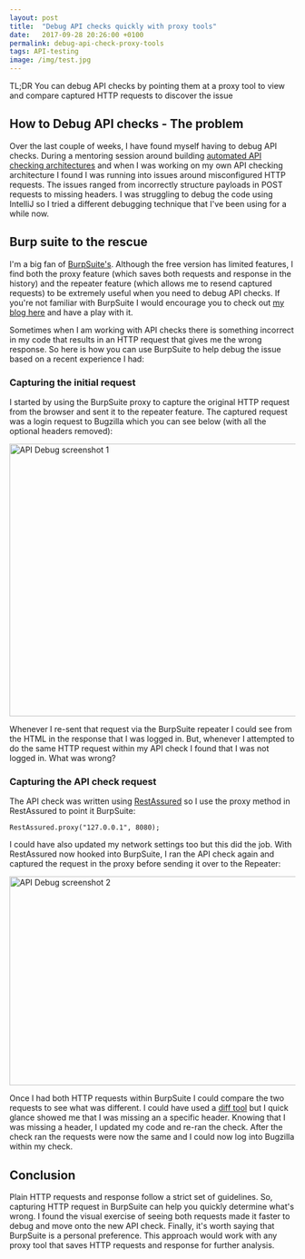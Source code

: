 ```yaml
---
layout: post
title:  "Debug API checks quickly with proxy tools"
date:   2017-09-28 20:26:00 +0100
permalink: debug-api-check-proxy-tools
tags: API-testing
image: /img/test.jpg
---
```


TL;DR You can debug API checks by pointing them at a proxy tool to view and compare captured HTTP requests to discover the issue

<h2>How to Debug API checks - The problem</h2>

Over the last couple of weeks, I have found myself having to debug API checks. During a mentoring session around building [automated API checking architectures](https://github.com/mwinteringham/api-framework) and when I was working on my own API checking architecture I found I was running into issues around misconfigured HTTP requests. The issues ranged from incorrectly structure payloads in POST requests to missing headers. I was struggling to debug the code using IntelliJ so I tried a different debugging technique that I've been using for a while now.

<h2>Burp suite to the rescue</h2>

I'm a big fan of [BurpSuite's](https://portswigger.net/burp). Although the free version has limited features, I find both the proxy feature (which saves both requests and response in the history) and the repeater feature (which allows me to resend captured requests) to be extremely useful when you need to debug API checks. If you're not familiar with BurpSuite I would encourage you to check out [my blog here](http://www.mwtestconsultancy.co.uk/proxies-setting-up-burpsuite-proxy) and have a play with it.

Sometimes when I am working with API checks there is something incorrect in my code that results in an HTTP request that gives me the wrong response. So here is how you can use BurpSuite to help debug the issue based on a recent experience I had:

<h3>Capturing the initial request</h3>

I started by using the BurpSuite proxy to capture the original HTTP request from the browser and sent it to the repeater feature. The captured request was a login request to Bugzilla which you can see below (with all the optional headers removed):

<a href="http://www.mwtestconsultancy.co.uk/wp-content/uploads/2017/09/apidebug1.png"><img src="http://www.mwtestconsultancy.co.uk/wp-content/uploads/2017/09/apidebug1.png" alt="API Debug screenshot 1" width="1541" height="480" class="alignnone size-full wp-image-759" /></a>

Whenever I re-sent that request via the BurpSuite repeater I could see from the HTML in the response that I was logged in. But, whenever I attempted to do the same HTTP request within my API check I found that I was not logged in. What was wrong?

<h3>Capturing the API check request</h3>

The API check was written using [RestAssured](http://rest-assured.io) so I use the proxy method in RestAssured to point it BurpSuite:

```RestAssured.proxy("127.0.0.1", 8080);```

I could have also updated my network settings too but this did the job. With RestAssured now hooked into BurpSuite, I ran the API check again and captured the request in the proxy before sending it over to the Repeater:

<a href="http://www.mwtestconsultancy.co.uk/wp-content/uploads/2017/09/apidebug2.png"><img src="http://www.mwtestconsultancy.co.uk/wp-content/uploads/2017/09/apidebug2.png" alt="API Debug screenshot 2" width="1618" height="368" class="alignnone size-full wp-image-760" /></a>

Once I had both HTTP requests within BurpSuite I could compare the two requests to see what was different. I could have used a [diff tool](https://www.diffchecker.com) but I quick glance showed me that I was missing an a specific header. Knowing that I was missing a header, I updated my code and re-ran the check. After the check ran the requests were now the same and I could now log into Bugzilla within my check.

<h2>Conclusion</h2>

Plain HTTP requests and response follow a strict set of guidelines. So, capturing HTTP request in BurpSuite can help you quickly determine what's wrong. I found the visual exercise of seeing both requests made it faster to debug and move onto the new API check. Finally, it's worth saying that BurpSuite is a personal preference. This approach would work with any proxy tool that saves HTTP requests and response for further analysis.